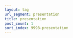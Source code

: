 ```yaml
---
layout: tag
url_segment: presentation
title: presentation
post_count: 1
sort_index: 9998-presentation
---
```

